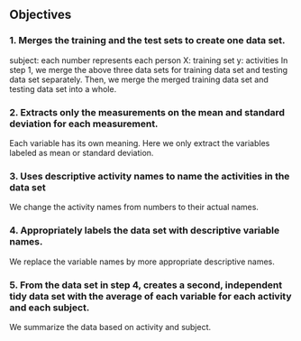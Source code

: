 Objectives
----------

### 1. Merges the training and the test sets to create one data set.

subject: each number represents each person
X: training set
y: activities
In step 1, we merge the above three data sets for training data set and testing data set separately. Then, we merge the merged training data set and testing data set into a whole.

### 2. Extracts only the measurements on the mean and standard deviation for each measurement.

Each variable has its own meaning. Here we only extract the variables labeled as mean or standard deviation.

### 3. Uses descriptive activity names to name the activities in the data set

We change the activity names from numbers to their actual names.

### 4. Appropriately labels the data set with descriptive variable names.

We replace the variable names by more appropriate descriptive names.

### 5. From the data set in step 4, creates a second, independent tidy data set with the average of each variable for each activity and each subject.

We summarize the data based on activity and subject.
